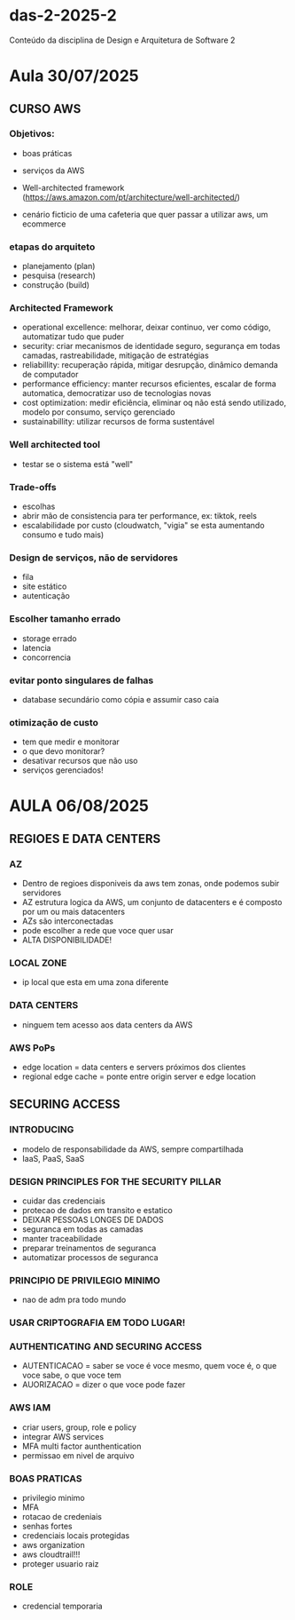 # das-2-2025-2
Conteúdo da disciplina de Design e Arquitetura de Software 2

# Aula 30/07/2025

## CURSO AWS

### Objetivos:
  - boas práticas
  - serviços da AWS
  - Well-architected framework (https://aws.amazon.com/pt/architecture/well-architected/)

-  cenário ficticio de uma cafeteria que quer passar a utilizar aws, um ecommerce

### etapas do arquiteto
  - planejamento (plan)
  - pesquisa (research)
  - construção (build)

### Architected Framework
  - operational excellence: melhorar, deixar continuo, ver como código, automatizar tudo que puder
  - security: criar mecanismos de identidade seguro, segurança em todas camadas, rastreabilidade, mitigação de estratégias
  - reliabillity: recuperação rápida, mitigar desrupção, dinâmico demanda de computador
  - performance efficiency: manter recursos eficientes, escalar de forma automatica, democratizar uso de tecnologias novas
  - cost optimization: medir eficiência, eliminar oq não está sendo utilizado, modelo por consumo, serviço gerenciado 
  - sustainabillity: utilizar recursos de forma sustentável

### Well architected tool
- testar se o sistema está "well"

### Trade-offs
- escolhas
- abrir mão de consistencia para ter performance, ex: tiktok, reels
- escalabilidade por custo (cloudwatch, "vigia" se esta aumentando consumo e tudo mais)

### Design de serviços, não de servidores
- fila
- site estático
- autenticação

### Escolher tamanho errado
- storage errado
- latencia
- concorrencia

### evitar ponto singulares de falhas
- database secundário como cópia e assumir caso caia

### otimização de custo
- tem que medir e monitorar
- o que devo monitorar?
- desativar recursos que não uso
- serviços gerenciados!


# AULA 06/08/2025

## REGIOES E DATA CENTERS

### AZ
- Dentro de regioes disponiveis da aws tem zonas, onde podemos subir servidores
- AZ estrutura logica da AWS, um conjunto de datacenters e é composto por um ou mais datacenters
- AZs são interconectadas
- pode escolher a rede que voce quer usar
- ALTA DISPONIBILIDADE!

### LOCAL ZONE
- ip local que esta em uma zona diferente

### DATA CENTERS
- ninguem tem acesso aos data centers da AWS

### AWS PoPs
- edge location = data centers e servers próximos dos clientes
- regional edge cache = ponte entre origin server e edge location


## SECURING ACCESS

### INTRODUCING
- modelo de responsabilidade da AWS, sempre compartilhada
- IaaS, PaaS, SaaS

### DESIGN PRINCIPLES FOR THE SECURITY PILLAR
- cuidar das credenciais
- protecao de dados em transito e estatico
- DEIXAR PESSOAS LONGES DE DADOS
- seguranca em todas as camadas
- manter traceabilidade
- preparar treinamentos de seguranca
- automatizar processos de seguranca

### PRINCIPIO DE PRIVILEGIO MINIMO
- nao de adm pra todo mundo

### USAR CRIPTOGRAFIA EM TODO LUGAR!

### AUTHENTICATING AND SECURING ACCESS
- AUTENTICACAO = saber se voce é voce mesmo, quem voce é, o que voce sabe, o que voce tem
- AUORIZACAO = dizer o que voce pode fazer

### AWS IAM
- criar users, group, role e policy
- integrar AWS services
- MFA multi factor aunthentication
- permissao em nivel de arquivo

### BOAS PRATICAS
- privilegio minimo
- MFA
- rotacao de credeniais
- senhas fortes
- credenciais locais protegidas
- aws organization
- aws cloudtrail!!!
- proteger usuario raiz

### ROLE
- credencial temporaria

